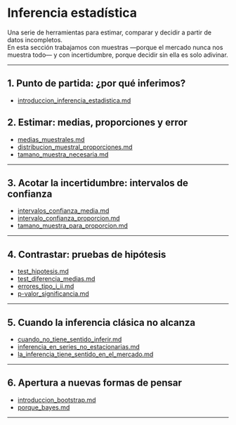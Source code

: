 # Inferencia estadística

Una serie de herramientas para estimar, comparar y decidir a partir de datos incompletos.  
En esta sección trabajamos con muestras —porque el mercado nunca nos muestra todo— y con incertidumbre, porque decidir sin ella es solo adivinar.

---

## 1. Punto de partida: ¿por qué inferimos?

- [introduccion_inferencia_estadistica.md](introduccion_inferencia_estadistica.md)

## 2. Estimar: medias, proporciones y error

- [medias_muestrales.md](medias_muestrales.md)  
- [distribucion_muestral_proporciones.md](distribucion_muestral_proporciones.md)  
- [tamano_muestra_necesaria.md](tamano_muestra_necesaria.md)

---

## 3. Acotar la incertidumbre: intervalos de confianza

- [intervalos_confianza_media.md](intervalos_confianza_media.md)  
- [intervalo_confianza_proporcion.md](intervalo_confianza_proporcion.md)  
- [tamano_muestra_para_proporcion.md](tamano_muestra_para_proporcion.md)

---

## 4. Contrastar: pruebas de hipótesis

- [test_hipotesis.md](test_hipotesis.md)  
- [test_diferencia_medias.md](test_diferencia_medias.md)  
- [errores_tipo_i_ii.md](errores_tipo_i_ii.md)  
- [p-valor_significancia.md](p-valor_significancia.md)

---

## 5. Cuando la inferencia clásica no alcanza

- [cuando_no_tiene_sentido_inferir.md](cuando_no_tiene_sentido_inferir.md)  
- [inferencia_en_series_no_estacionarias.md](inferencia_en_series_no_estacionarias.md)  
- [la_inferencia_tiene_sentido_en_el_mercado.md](la_inferencia_tiene_sentido_en_el_mercado.md)

---

## 6. Apertura a nuevas formas de pensar

- [introduccion_bootstrap.md](introduccion_bootstrap.md)  
- [porque_bayes.md](../bayes/porque_bayes.md)

---
